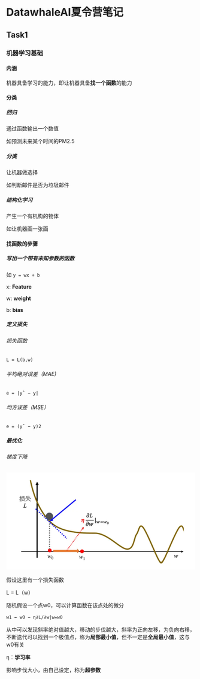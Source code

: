 # DatawhaleAI夏令营笔记

## Task1

### 机器学习基础

#### 内涵

机器具备学习的能力，即让机器具备**找一个函数**的能力



#### 分类

##### 回归

通过函数输出一个数值

如预测未来某个时间的PM2.5



##### 分类

让机器做选择

如判断邮件是否为垃圾邮件



##### 结构化学习

产生一个有机构的物体

如让机器画一张画





#### 找函数的步骤

##### 写出一个带有未知参数的函数

如 `y = wx + b`

x: **Feature**

w: **weight**

b: **bias**



##### 定义损失

###### 损失函数

`L = L(b,w)`



###### 平均绝对误差（MAE)

```latex
e = |yˆ − y|
```



###### 均方误差（MSE）

```latex
e = (yˆ − y)2
```





##### 最优化

###### 梯度下降

![f1](images/f1.png)



假设这里有一个损失函数

L = L（w）

随机假设一个点w0，可以计算函数在该点处的微分

```latex
w1 ← w0 − η∂L/∂w|w=w0
```

从中可以发现斜率绝对值越大，移动的步伐越大，斜率为正向左移，为负向右移，不断迭代可以找到一个极值点，称为**局部最小值**，但不一定是**全局最小值**，这与w0有关



η：**学习率**

影响步伐大小，由自己设定，称为**超参数**

